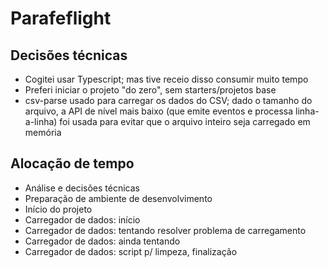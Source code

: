 # Parafeflight

## Decisões técnicas
- Cogitei usar Typescript; mas tive receio disso consumir muito tempo
- Preferi iniciar o projeto "do zero", sem starters/projetos base
- csv-parse usado para carregar os dados do CSV; dado o tamanho do arquivo, a API de nível mais baixo (que emite eventos e processa linha-a-linha) foi usada para evitar que o arquivo inteiro seja carregado em memória


## Alocação de tempo

- Análise e decisões técnicas
- Preparação de ambiente de desenvolvimento
- Início do projeto
- Carregador de dados: início
- Carregador de dados: tentando resolver problema de carregamento
- Carregador de dados: ainda tentando
- Carregador de dados: script p/ limpeza, finalização
